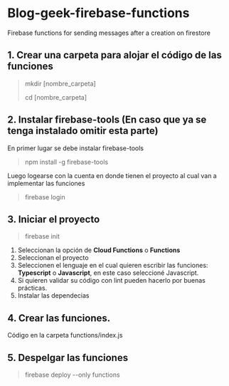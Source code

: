 # Blog-geek-firebase-functions
Firebase functions for sending messages after a creation on firestore

## 1. Crear una carpeta para alojar el código de las funciones
> mkdir [nombre_carpeta]
>
> cd [nombre_carpeta]


## 2. Instalar firebase-tools (En caso que ya se tenga instalado omitir esta parte)

En primer lugar se debe instalar firebase-tools 

>   npm install -g firebase-tools

Luego logearse con la cuenta en donde tienen el proyecto al cual van a implementar las funciones

>   firebase login

## 3. Iniciar el proyecto

>   firebase init

1. Seleccionan la opción de **Cloud Functions** o **Functions**
2. Seleccionan el proyecto
3. Seleccionen el lenguaje en el cual quieren escribir las funciones: **Typescript** o **Javascript**, en este caso seleccioné Javascript.
4. Si quieren validar su código con lint pueden hacerlo por buenas prácticas.
5. Instalar las dependecias


## 4. Crear las funciones.

Código en la carpeta functions/index.js


## 5. Despelgar las funciones 

> firebase deploy --only functions
